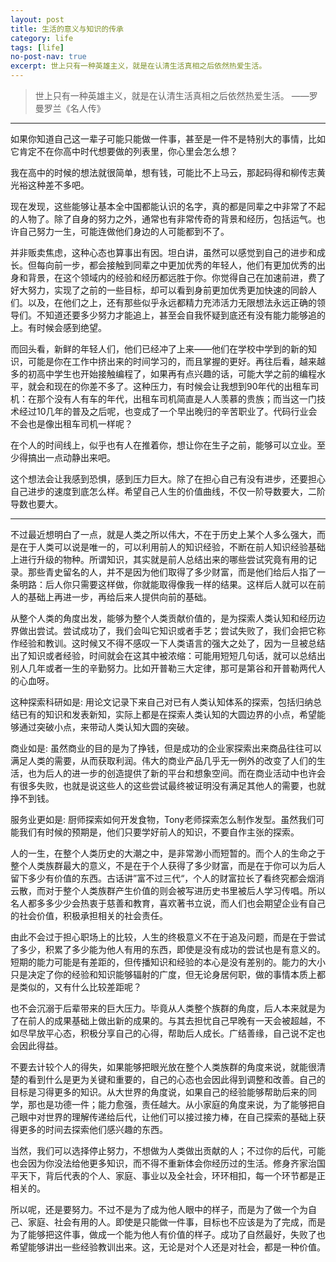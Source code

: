 ```yaml
---
layout: post
title: 生活的意义与知识的传承
category: life
tags: [life]
no-post-nav: true
excerpt: 世上只有一种英雄主义，就是在认清生活真相之后依然热爱生活。
---
```


> 世上只有一种英雄主义，就是在认清生活真相之后依然热爱生活。
> ——罗曼罗兰《名人传》

---

如果你知道自己这一辈子可能只能做一件事，甚至是一件不是特别大的事情，比如它肯定不在你高中时代想要做的列表里，你心里会怎么想？



我在高中的时候的想法就很简单，想有钱，可能比不上马云，那起码得和柳传志黄光裕这种差不多吧。



现在发现，这些能够让基本全中国都能认识的名字，真的都是同辈之中非常了不起的人物了。除了自身的努力之外，通常也有非常传奇的背景和经历，包括运气。也许自己努力一生，可能连做他们身边的人可能都到不了。



并非贩卖焦虑，这种心态也算事出有因。坦白讲，虽然可以感觉到自己的进步和成长。但每向前一步，都会接触到同辈之中更加优秀的年轻人，他们有更加优秀的出身和背景，在这个领域内的经验和经历都远胜于你。你觉得自己在加速前进，费了好大努力，实现了之前的一些目标，却可以看到身前更加优秀更加快速的同龄人们。以及，在他们之上，还有那些似乎永远都精力充沛活力无限想法永远正确的领导们。不知道还要多少努力才能追上，甚至会自我怀疑到底还有没有能力能够追的上。有时候会感到绝望。



而回头看，新鲜的年轻人们，他们已经冲了上来——他们在学校中学到的新的知识，可能是你在工作中挤出来的时间学习的，而且掌握的更好。再往后看，越来越多的初高中学生也开始接触编程了，如果再有点兴趣的话，可能大学之前的编程水平，就会和现在的你差不多了。这种压力，有时候会让我想到90年代的出租车司机：在那个没有人有车的年代，出租车司机简直是人人羡慕的贵族；而当这一门技术经过10几年的普及之后呢，也变成了一个早出晚归的辛苦职业了。代码行业会不会也是像出租车司机一样呢？



在个人的时间线上，似乎也有人在推着你，想让你在生子之前，能够可以立业。至少得搞出一点动静出来吧。



这个想法会让我感到恐惧，感到压力巨大。除了在担心自己有没有进步，还要担心自己进步的速度到底怎么样。希望自己人生的价值曲线，不仅一阶导数要大，二阶导数也要大。


---


不过最近想明白了一点，就是人类之所以伟大，不在于历史上某个人多么强大，而是在于人类可以说是唯一的，可以利用前人的知识经验，不断在前人知识经验基础上进行升级的物种。所谓知识，其实就是前人总结出来的哪些尝试究竟有用的记录。那些青史留名的人，并不是因为他们取得了多少财富，而是他们给后人指了一条明路：后人你只需要这样做，你就能取得像我一样的结果。这样后人就可以在前人的基础上再进一步，再给后来人提供向前的基础。



从整个人类的角度出发，能够为整个人类贡献价值的，是为探索人类认知和经历边界做出尝试。尝试成功了，我们会叫它知识或者手艺；尝试失败了，我们会把它称作经验和教训。这时候又不得不感叹一下人类语言的强大之处了，因为一旦被总结出了知识或者经验，时间就会在这其中被浓缩：可能用短短几句话，就可以总结出别人几年或者一生的辛勤努力。比如开普勒三大定律，那可是第谷和开普勒两代人的心血呀。



这种探索科研如是: 用论文记录下来自己对已有人类认知体系的探索，包括归纳总结已有的知识和发表新知，实际上都是在探索人类认知的大圆边界的小点，希望能够通过突破小点，来带动人类认知大圆的突破。



商业如是: 虽然商业的目的是为了挣钱，但是成功的企业家探索出来商品往往可以满足人类的需要，从而获取利润。伟大的商业产品几乎无一例外的改变了人们的生活，也为后人的进一步的创造提供了新的平台和想象空间。而在商业活动中也许会有很多失败，也就是说这些人的这些尝试最终被证明没有满足其他人的需要，也就挣不到钱。



服务业更如是: 厨师探索如何开发食物，Tony老师探索怎么制作发型。虽然我们可能我们有时候的预期是，他们只要学好前人的知识，不要自作主张的探索。



人的一生，在整个人类历史的大潮之中，是非常渺小而短暂的。而个人的生命之于整个人类族群最大的意义，不是在于个人获得了多少财富，而是在于你可以为后人留下多少有价值的东西。古话讲”富不过三代“，个人的财富拉长了看终究都会烟消云散，而对于整个人类族群产生价值的则会被写进历史书里被后人学习传唱。所以名人都多多少少会热衷于慈善和教育，喜欢著书立说，而人们也会期望企业有自己的社会价值，积极承担相关的社会责任。



由此不会过于担心职场上的比较，人生的终极意义不在于追及问题，而是在于尝试了多少，积累了多少能为他人有用的东西，即使是没有成功的尝试也是有意义的。短期的能力可能是有差距的，但传播知识和经验的本心是没有差别的。能力的大小只是决定了你的经验和知识能够辐射的广度，但无论身居何职，做的事情本质上都是类似的，又有什么比较差距呢？



也不会沉溺于后辈带来的巨大压力。毕竟从人类整个族群的角度，后人本来就是为了在前人的成果基础上做出新的成果的。与其去担忧自己早晚有一天会被超越，不如尽早放平心态，积极分享自己的心得，帮助后人成长。广结善缘，自己说不定也会因此得益。



不要去计较个人的得失，如果能够把眼光放在整个人类族群的角度来说，就能很清楚的看到什么是更为关键和重要的，自己的心态也会因此得到调整和改善。自己的目标是习得更多的知识。从大世界的角度说，如果自己的经验能够帮助后来的同学，那也是功德一件；能力愈强，责任越大。从小家庭的角度来说，为了能够把自己眼中对世界的理解传递给后代，让他们可以接过接力棒，在自己探索的基础上获得更多的时间去探索他们感兴趣的东西。



当然，我们可以选择停止努力，不想做为人类做出贡献的人；不过你的后代，可能也会因为你没法给他更多知识，而不得不重新体会你经历过的生活。修身齐家治国平天下，背后代表的个人、家庭、事业以及全社会，环环相扣，每一个环节都是正相关的。



所以呢，还是要努力。不过不是为了成为他人眼中的样子，而是为了做一个为自己、家庭、社会有用的人。即使是只能做一件事，目标也不应该是为了完成，而是为了能够把这件事，做成一个能为他人有价值的样子。成功了自然最好，失败了也希望能够讲出一些经验教训出来。这，无论是对个人还是对社会，都是一种价值。